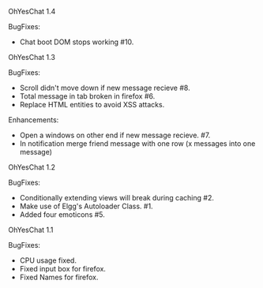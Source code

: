 OhYesChat 1.4

BugFixes:

* Chat boot DOM stops working #10.

OhYesChat 1.3

BugFixes:

* Scroll didn't move down if new message recieve #8.
* Total message in tab broken in firefox #6.
* Replace HTML entities to avoid XSS attacks.

Enhancements:
* Open a windows on other end if new message recieve. #7.
* In notification merge friend message with one row (x messages into one message)

OhYesChat 1.2

BugFixes:

* Conditionally extending views will break during caching #2.
* Make use of Elgg's Autoloader Class. #1.
* Added four emoticons #5.

OhYesChat 1.1 

BugFixes:

* CPU usage fixed.
* Fixed input box for firefox.
* Fixed Names for firefox.

